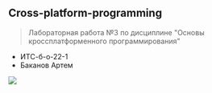 ## Cross-platform-programming
> Лабораторная работа №3 по дисциплине "Основы кроссплатформенного программирования"
- ИТС-б-о-22-1
- Баканов Артем
  
![](https://techtelegraph.co.uk/wp-content/uploads/2022/10/cross-platform.jpg)
